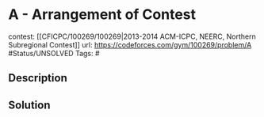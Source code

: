 # A - Arrangement of Contest

contest: [[CFICPC/100269/100269|2013-2014 ACM-ICPC, NEERC, Northern Subregional Contest]]
url: https://codeforces.com/gym/100269/problem/A
#Status/UNSOLVED
Tags: #

## Description

## Solution

